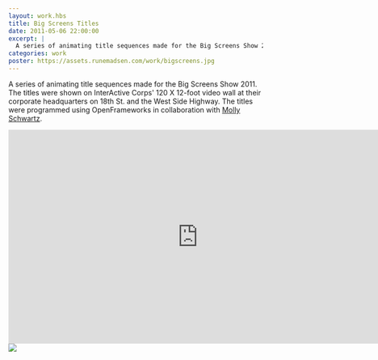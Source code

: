 ```yaml
---
layout: work.hbs
title: Big Screens Titles
date: 2011-05-06 22:00:00
excerpt: |
  A series of animating title sequences made for the Big Screens Show 2011. The titles were shown on InterActive Corps' 120 X 12-foot video wall at their corporate headquarters on 18th St. and the West Side Highway. The titles were programmed using OpenFrameworks in collaboration with Molly Schwartz.
categories: work
poster: https://assets.runemadsen.com/work/bigscreens.jpg
---
```


A series of animating title sequences made for the Big Screens Show 2011. The
titles were shown on InterActive Corps' 120 X 12-foot video wall at their
corporate headquarters on 18th St. and the West Side Highway. The titles were
programmed using OpenFrameworks in collaboration with
[Molly Schwartz](http://phlea.tv/).

<div class="wide-750">
  <iframe src="https://player.vimeo.com/video/46254418?title=0&amp;byline=0&amp;portrait=0" width="750" height="423" frameborder="0"> </iframe>
</div>

<div class="wide-750">
  <img src="https://assets.runemadsen.com/work/bigscreens.jpg" />
</div>
